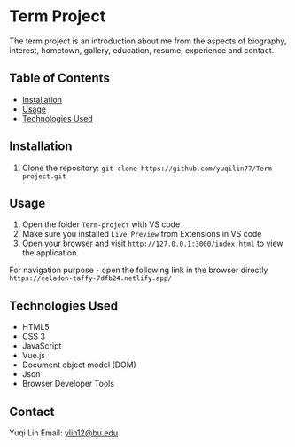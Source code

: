 # Term Project

The term project is an introduction about me from the aspects of biography, interest, hometown, gallery, education, resume, experience and contact.

## Table of Contents

- [Installation](#installation)
- [Usage](#usage)
- [Technologies Used](#technologies-used)

## Installation

1. Clone the repository: `git clone https://github.com/yuqilin77/Term-project.git`

## Usage

1. Open the folder `Term-project` with VS code
2. Make sure you installed `Live Preview` from Extensions in VS code
3. Open your browser and visit `http://127.0.0.1:3000/index.html` to view the application.

For navigation purpose - open the following link in the browser directly
`https://celadon-taffy-7dfb24.netlify.app/`

## Technologies Used

- HTML5
- CSS 3
- JavaScript
- Vue.js
- Document object model (DOM)
- Json
- Browser Developer Tools

## Contact

Yuqi Lin
Email: ylin12@bu.edu
